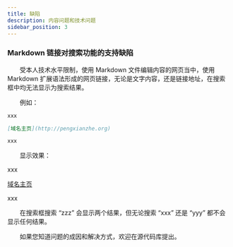 ```yaml
---
title: 缺陷
description: 内容问题和技术问题
sidebar_position: 3
---
```


### Markdown 链接对搜索功能的支持缺陷

&#8195;&#8195;受本人技术水平限制，使用 Markdown 文件编辑内容的网页当中，使用 Markdown 扩展语法形成的网页链接，无论是文字内容，还是链接地址，在搜索框中均无法显示为搜索结果。

&#8195;&#8195;例如：

```markdown title="xxx.md"
xxx

[域名主页](http://pengxianzhe.org)

xxx
```

&#8195;&#8195;显示效果：

xxx

[域名主页](http://pengxianzhe.org)

xxx

&#8195;&#8195;在搜索框搜索 “zzz” 会显示两个结果，但无论搜索 “xxx” 还是 “yyy” 都不会显示任何结果。

&#8195;&#8195;如果您知道问题的成因和解决方式，欢迎在源代码库提出。